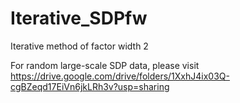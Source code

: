 # Iterative_SDPfw
Iterative method of factor width 2


For random large-scale SDP data, please visit https://drive.google.com/drive/folders/1XxhJ4ix03Q-cgBZeqd17EiVn6jkLRh3v?usp=sharing
